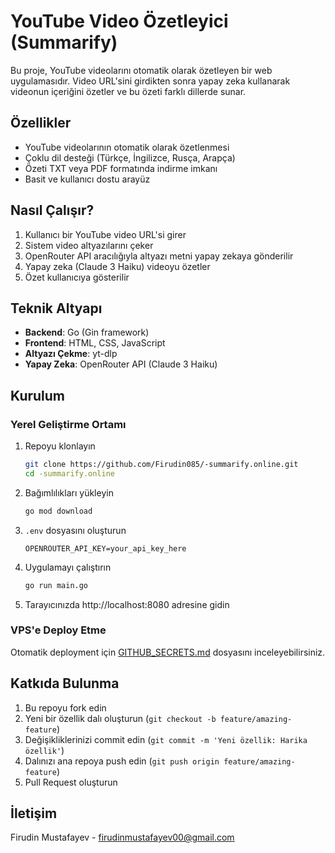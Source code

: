 # YouTube Video Özetleyici (Summarify)

Bu proje, YouTube videolarını otomatik olarak özetleyen bir web uygulamasıdır. Video URL'sini girdikten sonra yapay zeka kullanarak videonun içeriğini özetler ve bu özeti farklı dillerde sunar.

## Özellikler

- YouTube videolarının otomatik olarak özetlenmesi
- Çoklu dil desteği (Türkçe, İngilizce, Rusça, Arapça)
- Özeti TXT veya PDF formatında indirme imkanı
- Basit ve kullanıcı dostu arayüz

## Nasıl Çalışır?

1. Kullanıcı bir YouTube video URL'si girer
2. Sistem video altyazılarını çeker
3. OpenRouter API aracılığıyla altyazı metni yapay zekaya gönderilir
4. Yapay zeka (Claude 3 Haiku) videoyu özetler
5. Özet kullanıcıya gösterilir

## Teknik Altyapı

- **Backend**: Go (Gin framework)
- **Frontend**: HTML, CSS, JavaScript
- **Altyazı Çekme**: yt-dlp
- **Yapay Zeka**: OpenRouter API (Claude 3 Haiku)

## Kurulum

### Yerel Geliştirme Ortamı

1. Repoyu klonlayın
   ```bash
   git clone https://github.com/Firudin085/-summarify.online.git
   cd -summarify.online
   ```

2. Bağımlılıkları yükleyin
   ```bash
   go mod download
   ```

3. `.env` dosyasını oluşturun
   ```
   OPENROUTER_API_KEY=your_api_key_here
   ```

4. Uygulamayı çalıştırın
   ```bash
   go run main.go
   ```

5. Tarayıcınızda http://localhost:8080 adresine gidin

### VPS'e Deploy Etme

Otomatik deployment için [GITHUB_SECRETS.md](GITHUB_SECRETS.md) dosyasını inceleyebilirsiniz.

## Katkıda Bulunma

1. Bu repoyu fork edin
2. Yeni bir özellik dalı oluşturun (`git checkout -b feature/amazing-feature`)
3. Değişikliklerinizi commit edin (`git commit -m 'Yeni özellik: Harika özellik'`)
4. Dalınızı ana repoya push edin (`git push origin feature/amazing-feature`)
5. Pull Request oluşturun

## İletişim

Firudin Mustafayev - firudinmustafayev00@gmail.com 